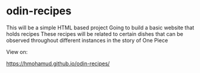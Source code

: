 # odin-recipes
This will be a simple HTML based project
Going to build a basic website that holds recipes
These recipes will be related to certain dishes that can be observed
throughout different instances in the story of One Piece

View on:

https://hmohamud.github.io/odin-recipes/

